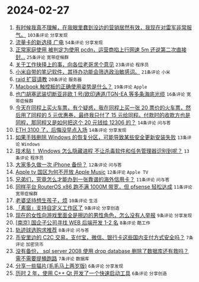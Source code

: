 # 2024-02-27

1. [有时候我真不理解，在我眼里蠢到没边的营销居然有效，我现在对雷军非常服气。](https://www.v2ex.com/t/1018677) `103条评论` `分享发现`
1. [流量卡的新选择 广电](https://www.v2ex.com/t/1018676) `54条评论` `分享发现`
1. [正常家庭使用 被判定为使用 pcdn，运营商掐上行网速 5m 还说第二次直接封...](https://www.v2ex.com/t/1018678) `25条评论` `宽带症候群`
1. [关于工作抉择上的事，向各位老哥求个意见](https://www.v2ex.com/t/1018709) `23条评论` `程序员`
1. [小米自带的笔记软件，其待办功能会筛选政治敏感词。](https://www.v2ex.com/t/1018679) `21条评论` `小米`
1. [raid 扩容请教](https://www.v2ex.com/t/1018680) `20条评论` `服务器`
1. [Macbook 触控板的正确使用姿势是什么？](https://www.v2ex.com/t/1018687) `19条评论` `Apple`
1. [也门胡塞武装切断亚非欧 1 号/欧印通道/TGN-EA 等多条海底光缆](https://www.v2ex.com/t/1018684) `16条评论` `宽带症候群`
1. [今天在同程上买火车票，有个疑惑，我在同程上买一张 20 票价的火车票，然后用了同程的 5 元优惠券，最终我只付了 15 元给同程。付款时的收款方也是同程，那同程又是如何把这个 20 元钱给 12306 的？](https://www.v2ex.com/t/1018693) `14条评论` `问与答`
1. [ETH 3100 了，后悔没早点入场](https://www.v2ex.com/t/1018688) `14条评论` `分享发现`
1. [如果手贱删除 Windows 的恢复分区，可能导致某些安全更新安装失败](https://www.v2ex.com/t/1018702) `13条评论` `Windows`
1. [技术贴！ Windows 怎么隐藏进程 不让杀毒软件和任务管理器识别到呢？](https://www.v2ex.com/t/1018697) `13条评论` `程序员`
1. [大家多久做一次 iPhone 备份？](https://www.v2ex.com/t/1018691) `12条评论` `问与答`
1. [Apple tv 国区为何不开放 Apple Music](https://www.v2ex.com/t/1018674) `12条评论` `Apple TV`
1. [兄弟们，究竟怎么才能办到一张靠谱的海外信用卡？](https://www.v2ex.com/t/1018698) `11条评论` `问与答`
1. [同样平台 RouterOS x86 跑不满 1000M 带宽，但 pfsense 轻松达成](https://www.v2ex.com/t/1018682) `11条评论` `宽带症候群`
1. [老婆坚持想生孩子，烦](https://www.v2ex.com/t/1018729) `10条评论` `生活`
1. [「素窗」支持自定义工作区了](https://www.v2ex.com/t/1018703) `9条评论` `分享创造`
1. [现在的女性向游戏里面全是擦边的男性角色，怎么没有人举报](https://www.v2ex.com/t/1018701) `9条评论` `分享发现`
1. [[南京] 国企子公司寻找 WEB 后端开发 1-2 名](https://www.v2ex.com/t/1018692) `8条评论` `酷工作`
1. [轨迹球选购求推荐](https://www.v2ex.com/t/1018690) `8条评论` `问与答`
1. [币安里边的 C2C 交易，支付宝，微信、银行卡这些国内支付方式安全吗？](https://www.v2ex.com/t/1018719) `7条评论` `加密货币`
1. [没有备份， sql server 2008 使用 drop database 删除了数据库还有救吗？需不需要提桶跑路](https://www.v2ex.com/t/1018707) `7条评论` `数据库`
1. [分享一些猫片(毛毛马上两岁版)](https://www.v2ex.com/t/1018725) `6条评论` `分享发现`
1. [历时 2 年，使用 C++ Qt 开发了一个快速启动工具](https://www.v2ex.com/t/1018689) `6条评论` `分享创造`
